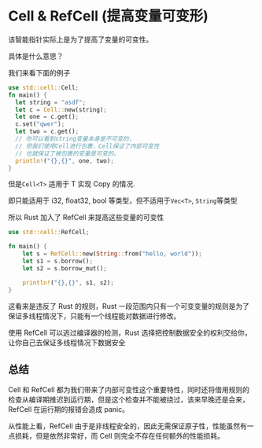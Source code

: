 # Cell & RefCell (提高变量可变形)

该智能指针实际上是为了提高了变量的可变性。

具体是什么意思？

我们来看下面的例子

```rust
use std::cell::Cell;
fn main() {
  let string = "asdf";
  let c = Cell::new(string);
  let one = c.get();
  c.set("qwer");
  let two = c.get();
  // 你可以看到string变量本身是不可变的，
  // 但我们使用Cell进行包裹，Cell保证了内部可变性
  // 也就保证了被包裹的变量是可变的。
  println!("{},{}", one, two);
}
```

但是`Cell<T>` 适用于 T 实现 Copy 的情况.

即只能适用于 i32, float32, bool 等类型，但不适用于`Vec<T>`, `String`等类型

所以 Rust 加入了 RefCell 来提高这些变量的可变性

```rust
use std::cell::RefCell;

fn main() {
    let s = RefCell::new(String::from("hello, world"));
    let s1 = s.borrow();
    let s2 = s.borrow_mut();

    println!("{},{}", s1, s2);
}
```

这看来是违反了 Rust 的规则，Rust 一段范围内只有一个可变变量的规则是为了保证多线程情况下，只能有一个线程能对数据进行修改。

使用 RefCell 可以逃过编译器的检测，Rust 选择把控制数据安全的权利交给你，让你自己去保证多线程情况下数据安全

## 总结

Cell 和 RefCell 都为我们带来了内部可变性这个重要特性，同时还将借用规则的检查从编译期推迟到运行期，但是这个检查并不能被绕过，该来早晚还是会来，RefCell 在运行期的报错会造成 panic。

从性能上看，RefCell 由于是非线程安全的，因此无需保证原子性，性能虽然有一点损耗，但是依然非常好，而 Cell 则完全不存在任何额外的性能损耗。
